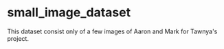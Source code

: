 # small_image_dataset
This dataset consist only of a few images of Aaron and Mark for Tawnya's project.
